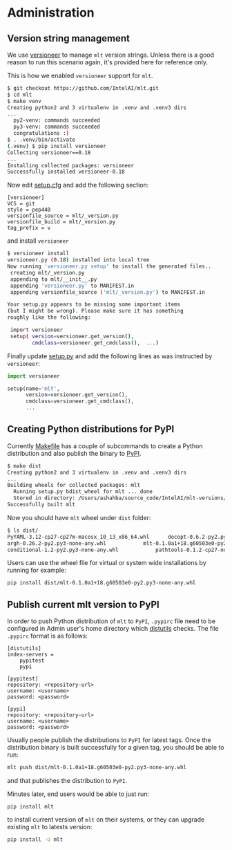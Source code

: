 # Administration

## Version string management
We use [versioneer](https://github.com/warner/python-versioneer) to manage `mlt` version strings.
Unless there is a good reason to run this scenario again, it's provided here for reference only.

This is how we enabled `versioneer` support for `mlt`.

```bash
$ git checkout https://github.com/IntelAI/mlt.git
$ cd mlt
$ make venv
Creating python2 and 3 virtualenv in .venv and .venv3 dirs
...
  py2-venv: commands succeeded
  py3-venv: commands succeeded
  congratulations :)
$ . .venv/bin/activate
(.venv) $ pip install versioneer
Collecting versioneer==0.18
...
Installing collected packages: versioneer
Successfully installed versioneer-0.18
```

Now edit [setup.cfg](../setup.cfg) and add the following section:
```
[versioneer]
VCS = git
style = pep440
versionfile_source = mlt/_version.py
versionfile_build = mlt/_version.py
tag_prefix = v
```

and install `versioneer`
```bash
$ versioneer install
versioneer.py (0.18) installed into local tree
Now running 'versioneer.py setup' to install the generated files..
 creating mlt/_version.py
 appending to mlt/__init__.py
 appending 'versioneer.py' to MANIFEST.in
 appending versionfile_source ('mlt/_version.py') to MANIFEST.in

Your setup.py appears to be missing some important items
(but I might be wrong). Please make sure it has something
roughly like the following:

 import versioneer
 setup( version=versioneer.get_version(),
        cmdclass=versioneer.get_cmdclass(),  ...)
```

Finally update [setup.py](../setup.py) and add the following lines as was instructed by `versioneer`:
```python
import versioneer

setup(name='mlt',
      version=versioneer.get_version(),
      cmdclass=versioneer.get_cmdclass(),
      ...
```

## Creating Python distributions for PyPI
Currently [Makefile](../Makefile) has a couple of subcommands to create a Python distribution and also publish the binary to [PyPI](https://pypi.org/).

```bash
$ make dist
Creating python2 and 3 virtualenv in .venv and .venv3 dirs
...
Building wheels for collected packages: mlt
  Running setup.py bdist_wheel for mlt ... done
  Stored in directory: /Users/ashahba/source_code/IntelAI/mlt-versions/dist
Successfully built mlt
```
Now you should have `mlt` wheel under `dist` folder:
```bash
$ ls dist/
PyYAML-3.12-cp27-cp27m-macosx_10_13_x86_64.whl		docopt-0.6.2-py2.py3-none-any.whl			pip-10.0.1-py2.py3-none-any.whl				six-1.11.0-py2.py3-none-any.whl				watchdog-0.8.3-cp27-cp27m-macosx_10_13_x86_64.whl
argh-0.26.2-py2.py3-none-any.whl			mlt-0.1.0a1+18.g60503e0-py2.py3-none-any.whl		progressbar2-3.37.1-py2.py3-none-any.whl		tabulate-0.8.2-cp27-none-any.whl
conditional-1.2-py2.py3-none-any.whl			pathtools-0.1.2-cp27-none-any.whl			python_utils-2.3.0-py2.py3-none-any.whl			termcolor-1.1.0-cp27-none-any.whl
```

Users can use the wheel file for virtual or system wide installations by running for example:
```bash
pip install dist/mlt-0.1.0a1+18.g60503e0-py2.py3-none-any.whl
```

## Publish current mlt version to PyPI
In order to push Python distribution of `mlt` to `PyPI`, `.pypirc` file need to be configured in Admin user's home directory which [distutils](https://docs.python.org/2/distutils/packageindex.html) checks.
The file `.pypirc` format is as follows:

```
[distutils]
index-servers =
    pypitest
    pypi

[pypitest]
repository: <repository-url>
username: <username>
password: <password>

[pypi]
repository: <repository-url>
username: <username>
password: <password>
```

Usually people publish the distributions to `PyPI` for latest tags.
Once the distribution binary is built successfully for a given tag, you should be able to run:

```bash
mlt push dist/mlt-0.1.0a1+18.g60503e0-py2.py3-none-any.whl
```

and that publishes the distribution to `PyPI`.

Minutes later, end users would be able to just run:
```
pip install mlt
```
to install current version of `mlt` on their systems, or they can upgrade existing `mlt` to latests version:
```bash
pip install -U mlt
```
